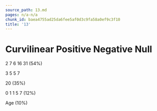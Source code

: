 ```yaml
---
source_path: 13.md
pages: n/a-n/a
chunk_id: baea4755ad25da6fee5af0d3c9fa58a0ef9c3f10
title: '13'
---
```

# Curvilinear Positive Negative Null

2 7 6 16 31 (54%)

3 5 5 7

20 (35%)

0 1 1 5 7 (12%)

Age (10%)

